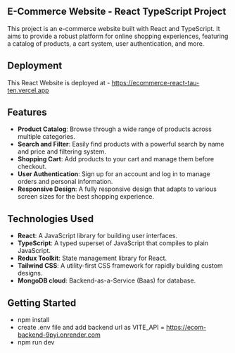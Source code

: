 ## E-Commerce Website - React TypeScript Project

This project is an e-commerce website built with React and TypeScript. It aims to provide a robust platform for online shopping experiences, featuring a catalog of products, a cart system, user authentication, and more.

## Deployment

This React Website is deployed at - https://ecommerce-react-tau-ten.vercel.app

## Features

- **Product Catalog**: Browse through a wide range of products across multiple categories.
- **Search and Filter**: Easily find products with a powerful search by name and price and filtering system.
- **Shopping Cart**: Add products to your cart and manage them before checkout.
- **User Authentication**: Sign up for an account and log in to manage orders and personal information.
- **Responsive Design**: A fully responsive design that adapts to various screen sizes for the best shopping experience.

## Technologies Used

- **React**: A JavaScript library for building user interfaces.
- **TypeScript**: A typed superset of JavaScript that compiles to plain JavaScript.
- **Redux Toolkit**: State management library for React.
- **Tailwind CSS**: A utility-first CSS framework for rapidly building custom designs.
- **MongoDB cloud**: Backend-as-a-Service (Baas) for database.

## Getting Started

- npm install
- create .env file and add backend url as VITE_API = https://ecom-backend-9pyi.onrender.com
- npm run dev
